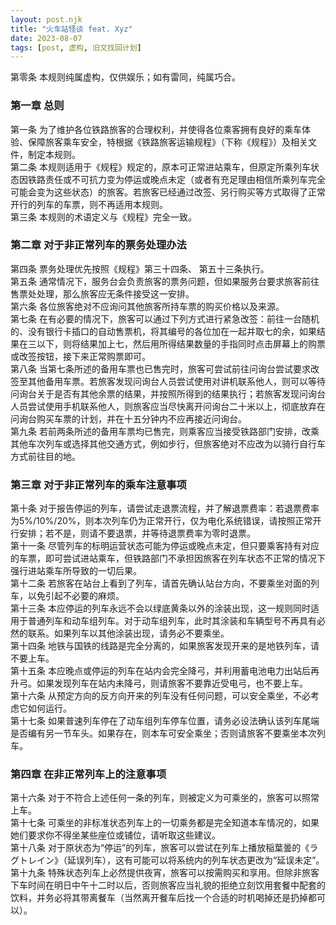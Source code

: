 ```yaml
---
layout: post.njk
title: "火车站怪谈 feat. Xyz"
date: 2023-08-07
tags: [post, 虚构, 旧文找回计划]
---
```


第零条 本规则纯属虚构，仅供娱乐；如有雷同，纯属巧合。  

<!--more-->

### 第一章 总则  
第一条 为了维护各位铁路旅客的合理权利，并使得各位乘客拥有良好的乘车体验、保障旅客乘车安全，特根据《铁路旅客运输规程》（下称《规程》）及相关文件，制定本规则。  
第二条 本规则适用于《规程》规定的，原本可正常进站乘车，但原定所乘列车状态因铁路责任或不可抗力变为停运或晚点未定（或者有充足理由相信所乘列车完全可能会变为这些状态）的旅客。若旅客已经通过改签、另行购买等方式取得了正常开行的列车的车票，则不再适用本规则。  
第三条 本规则的术语定义与《规程》完全一致。
### 第二章 对于非正常列车的票务处理办法  
第四条 票务处理优先按照《规程》第三十四条、  第五十三条执行。  
第五条 通常情况下，服务台会负责旅客的票务问题，但如果服务台要求旅客前往售票处处理，那么旅客应无条件接受这一安排。  
第六条 各位旅客绝对不应询问其他旅客所持车票的购买价格以及来源。  
第七条 在有必要的情况下，旅客可以通过下列方式进行紧急改签：前往一台随机的、没有银行卡插口的自动售票机，将其编号的各位加在一起并取七的余，如果结果在三以下，则将结果加上七，然后用所得结果数量的手指同时点击屏幕上的购票或改签按钮，接下来正常购票即可。  
第八条 当第七条所述的备用车票也已售完时，旅客可尝试前往问询台尝试要求改签至其他备用车票。若旅客发现问询台人员尝试使用对讲机联系他人，则可以等待问询台关于是否有其他余票的结果，并按照所得到的结果执行；若旅客发现问询台人员尝试使用手机联系他人，则旅客应当尽快离开问询台二十米以上，彻底放弃在问询台购买车票的计划，并在十五分钟内不应再接近问询台。  
第九条 若前两条所述的备用车票均已售完，则乘客应当接受铁路部门安排，改乘其他车次列车或选择其他交通方式，例如步行，但旅客绝对不应改为以骑行自行车方式前往目的地。  
### 第三章 对于非正常列车的乘车注意事项  
第十条 对于报告停运的列车，请尝试走退票流程，并了解退票费率：若退票费率为5%/10%/20%，则本次列车仍为正常开行，仅为电化系统错误，请按照正常开行安排；若不是，则请不要退票，并等待退票费率为零时退票。  
第十一条 尽管列车的标明运营状态可能为停运或晚点未定，但只要乘客持有对应的车票，即可尝试进站乘车，但铁路部门不承担因旅客在列车状态不正常的情况下强行进站乘车所导致的一切后果。  
第十二条 若旅客在站台上看到了列车，请首先确认站台方向，不要乘坐对面的列车，以免引起不必要的麻烦。  
第十三条 本应停运的列车永远不会以绿底黄条以外的涂装出现，这一规则同时适用于普通列车和动车组列车。对于动车组列车，此时其涂装和车辆型号不再具有必然的联系。如果列车以其他涂装出现，请务必不要乘坐。  
第十四条 地铁与国铁的线路是完全分离的，如果旅客发现开来的是地铁列车，请不要上车。  
第十五条 本应晚点或停运的列车在站内会完全降弓，并利用蓄电池电力出站后再升弓。如果发现列车在站内未降弓，则请旅客不要靠近受电弓，也不要上车。  
第十六条 从预定方向的反方向开来的列车没有任何问题，可以安全乘坐，不必考虑它如何运行。  
第十七条 如果普速列车停在了动车组列车停车位置，请务必设法确认该列车尾端是否编有另一节车头。如果存在，则本车可安全乘坐；否则请旅客不要乘坐本次列车。  
### 第四章 在非正常列车上的注意事项
第十六条 对于不符合上述任何一条的列车，则被定义为可乘坐的，旅客可以照常上车。  
第十七条 可乘坐的非标准状态列车上的一切乘务都是完全知道本车情况的，如果她们要求你不得坐某些座位或铺位，请听取这些建议。  
第十八条 对于原状态为“停运”的列车，旅客可以尝试在列车上播放稲葉曇的《ラグトレイン》（延误列车），这有可能可以将系统内的列车状态更改为“延误未定”。  
第十九条 特殊状态列车上必然提供夜宵，旅客可以按需购买和享用。但除非旅客下车时间在明日中午十二时以后，否则旅客应当礼貌的拒绝立刻饮用套餐中配套的饮料，并务必将其带离餐车（当然离开餐车后找一个合适的时机喝掉还是扔掉都可以）。  